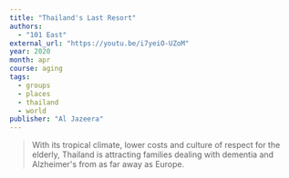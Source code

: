 ```yaml
---
title: "Thailand's Last Resort"
authors:
  - "101 East"
external_url: "https://youtu.be/i7yeiO-UZoM"
year: 2020
month: apr
course: aging
tags:
  - groups
  - places
  - thailand
  - world
publisher: "Al Jazeera"
---
```


> With its tropical climate, lower costs and culture of respect for the elderly, Thailand is attracting families dealing with dementia and Alzheimer's from as far away as Europe.
